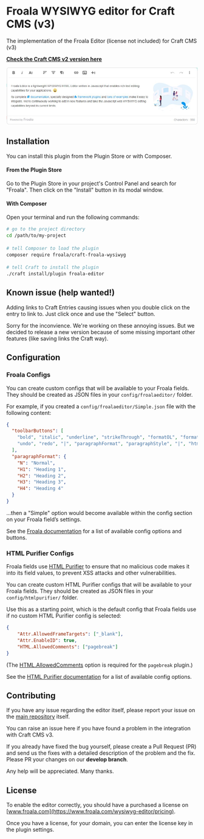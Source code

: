 # Froala WYSIWYG editor for Craft CMS (v3)

The implementation of the Froala Editor (license not included) for Craft CMS (v3)

__[Check the Craft CMS v2 version here](https://github.com/froala/Craft-Froala-WYSIWYG/)__

![Entry Field Example](screenshots/editor-on-entry.png "Entry Field Example")

## Installation

You can install this plugin from the Plugin Store or with Composer.

#### From the Plugin Store

Go to the Plugin Store in your project's Control Panel and search for "Froala". Then click on the "Install" button in its modal window.

#### With Composer

Open your terminal and run the following commands:

```bash
# go to the project directory
cd /path/to/my-project

# tell Composer to load the plugin
composer require froala/craft-froala-wysiwyg

# tell Craft to install the plugin
./craft install/plugin froala-editor
```

## Known issue (help wanted!)

Adding links to Craft Entries causing issues when you double click on the entry to link to. Just click once and use the "Select" button.

Sorry for the inconvience. We're working on these annoying issues. But we decided to release a new version because of some missing important other features (like saving links the Craft way).

## Configuration

### Froala Configs

You can create custom configs that will be available to your Froala fields. They should be created as JSON files in your `config/froalaeditor/` folder.

For example, if you created a `config/froalaeditor/Simple.json` file with the following content:

```json
{
  "toolbarButtons": [
    "bold", "italic", "underline", "strikeThrough", "formatOL", "formatUL", "insertHR", "|",
    "undo", "redo", "|", "paragraphFormat", "paragraphStyle", "|", "html"
  ],
  "paragraphFormat": {
    "N": "Normal",
    "H1": "Heading 1",
    "H2": "Heading 2",
    "H3": "Heading 3",
    "H4": "Heading 4"
  }
}
```

…then a "Simple" option would become available within the config section on your Froala field’s settings.

See the [Froala documentation](https://www.froala.com/wysiwyg-editor/docs/options) for a list of available config options and buttons.

### HTML Purifier Configs

Froala fields use [HTML Purifier](http://htmlpurifier.org) to ensure that no malicious code makes it into its field values, to prevent XSS attacks and other vulnerabilities.

You can create custom HTML Purifier configs that will be available to your Froala fields. They should be created as JSON files in your `config/htmlpurifier/` folder.

Use this as a starting point, which is the default config that Froala fields use if no custom HTML Purifier config is selected:

```json
{
    "Attr.AllowedFrameTargets": ["_blank"],
    "Attr.EnableID": true,
    "HTML.AllowedComments": ["pagebreak"]
}
```

(The [HTML.AllowedComments](http://htmlpurifier.org/live/configdoc/plain.html#HTML.AllowedComments) option is required for the `pagebreak` plugin.)

See the [HTML Purifier documentation](http://htmlpurifier.org/live/configdoc/plain.html) for a list of available config options.

## Contributing

If you have any issue regarding the editor itself, please report your issue on the [main repository](https://github.com/froala/wysiwyg-editor) itself.

You can raise an issue here if you have found a problem in the integration with Craft CMS v3.

If you already have fixed the bug yourself, please create a Pull Request (PR) and send us the fixes with a detailed description of the problem and the fix. Please PR your changes on our **develop branch**.

Any help will be appreciated. Many thanks.

## License

To enable the editor correctly, you should have a purchased a license on [www.froala.com](https://www.froala.com/wysiwyg-editor/pricing).

Once you have a license, for your domain, you can enter the license key in the plugin settings.